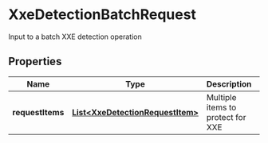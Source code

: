 

# XxeDetectionBatchRequest

Input to a batch XXE detection operation
## Properties

Name | Type | Description | Notes
------------ | ------------- | ------------- | -------------
**requestItems** | [**List&lt;XxeDetectionRequestItem&gt;**](XxeDetectionRequestItem.md) | Multiple items to protect for XXE |  [optional]



